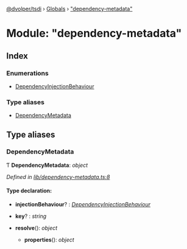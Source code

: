 [@dvolper/tsdi](../README.md) › [Globals](../globals.md) › ["dependency-metadata"](_dependency_metadata_.md)

# Module: "dependency-metadata"

## Index

### Enumerations

* [DependencyInjectionBehaviour](../enums/_dependency_metadata_.dependencyinjectionbehaviour.md)

### Type aliases

* [DependencyMetadata](_dependency_metadata_.md#dependencymetadata)

## Type aliases

###  DependencyMetadata

Ƭ **DependencyMetadata**: *object*

*Defined in [lib/dependency-metadata.ts:8](https://github.com/DavidVollmers/typescript-dependency-injection/blob/f4ad834/packages/tsdi/lib/dependency-metadata.ts#L8)*

#### Type declaration:

* **injectionBehaviour**? : *[DependencyInjectionBehaviour](../enums/_dependency_metadata_.dependencyinjectionbehaviour.md)*

* **key**? : *string*

* **resolve**(): *object*

  * **properties**(): *object*
